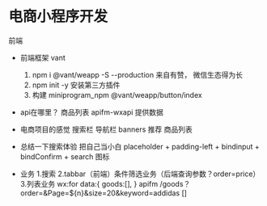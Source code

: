 # 电商小程序开发
  前端

- 前端框架 vant 
  1. npm i @vant/weapp -S --production 
  来自有赞， 微信生态得为长
  2. npm init -y 
  安装第三方插件 
  3. 构建
  miniprogram_npm 
  @vant/weapp/button/index

- api在哪里？
  商品列表 
  apifm-wxapi 提供数据 
  

- 电商项目的感觉
  搜索栏 
  导航栏
  banners 
  推荐 
  商品列表

- 总结一下搜索体验  把自己当小白
  placeholder + padding-left + bindinput + bindConfirm + search 图标

- 业务
  1.搜索
  2.tabbar（前端）条件筛选业务（后端查询参数？order=price）
  3.列表业务 wx:for
  data:{
    goods:[],
  }
  apifm 
  /goods？order=&Page=${n}&size=20&keyword=addidas  []